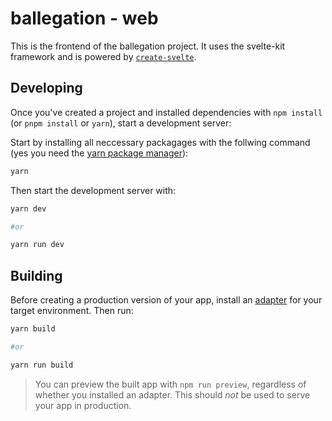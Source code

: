 # ballegation - web
This is the frontend of the ballegation project. It uses the svelte-kit framework and is powered by [`create-svelte`](https://github.com/sveltejs/kit/tree/master/packages/create-svelte).

## Developing

Once you've created a project and installed dependencies with `npm install` (or `pnpm install` or `yarn`), start a development server:

Start by installing all neccessary packagages with the follwing command (yes you need the [yarn package manager](https://yarnpkg.com/)):

```bash
yarn
```

Then start the development server with:

```bash
yarn dev 

#or

yarn run dev
```

## Building

Before creating a production version of your app, install an [adapter](https://kit.svelte.dev/docs#adapters) for your target environment. Then run:

```bash
yarn build 

#or 

yarn run build
```

> You can preview the built app with `npm run preview`, regardless of whether you installed an adapter. This should _not_ be used to serve your app in production.
